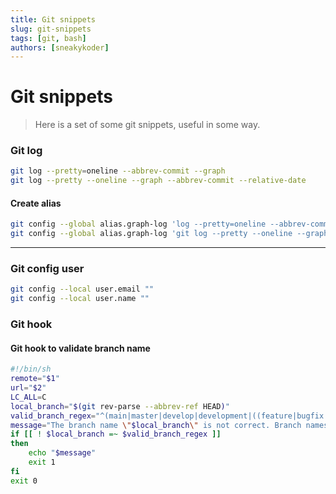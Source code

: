 ```yaml
---
title: Git snippets
slug: git-snippets
tags: [git, bash]
authors: [sneakykoder]
---
```

# Git snippets
> Here is a set of some git snippets, useful in some way.

### Git log
```bash
git log --pretty=oneline --abbrev-commit --graph
git log --pretty --oneline --graph --abbrev-commit --relative-date
```
#### Create alias 
```bash
git config --global alias.graph-log 'log --pretty=oneline --abbrev-commit --graph'
git config --global alias.graph-log 'git log --pretty --oneline --graph --abbrev-commit --relative-date'
```
---
### Git config user
```bash
git config --local user.email ""
git config --local user.name ""
```

### Git hook
#### Git hook to validate branch name
```bash
#!/bin/sh
remote="$1"
url="$2"
LC_ALL=C
local_branch="$(git rev-parse --abbrev-ref HEAD)"
valid_branch_regex="^(main|master|develop|development|((feature|bugfix|bug-fix|bug|fix|release|hotfix|hot-fix)+\/{1,1}[a-zA-Z0-9_.-]+))$"
message="The branch name \"$local_branch\" is not correct. Branch names must accomplish the following convention: \"$valid_branch_regex\". The branch should be renamed a valid name and try again."
if [[ ! $local_branch =~ $valid_branch_regex ]]
then
    echo "$message"
    exit 1
fi
exit 0
```
